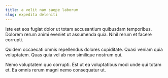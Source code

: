 ```yaml
---
title: a velit nam saepe laborum
slug: expedita deleniti
---
```


Iste est eos fugiat dolor ut totam accusantium quibusdam temporibus. Dolorem rerum animi eveniet ut assumenda quia. Nihil rerum et facere corrupti.

Quidem occaecati omnis repellendus dolores cupiditate. Quasi veniam quia voluptatem. Quas quia vel ab non similique nostrum qui.

Nemo voluptatem quo corrupti. Est ut ea voluptatibus modi unde qui totam et. Ea omnis rerum magni nemo consequatur ut.

